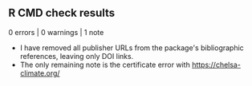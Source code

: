 ## R CMD check results

0 errors | 0 warnings | 1 note

* I have removed all publisher URLs from the package's bibliographic references,
  leaving only DOI links.
* The only remaining note is the certificate error with https://chelsa-climate.org/
